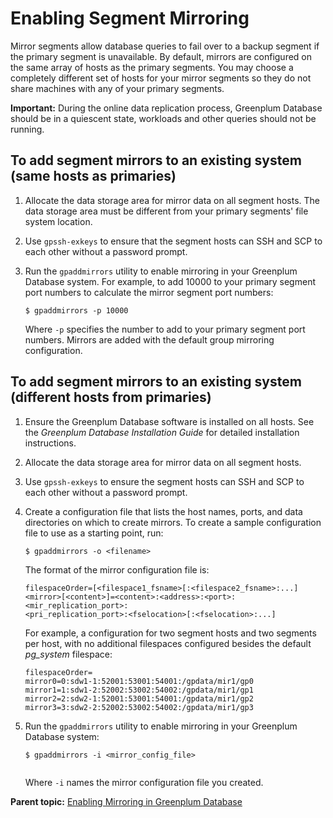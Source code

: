 # Enabling Segment Mirroring 

Mirror segments allow database queries to fail over to a backup segment if the primary segment is unavailable. By default, mirrors are configured on the same array of hosts as the primary segments. You may choose a completely different set of hosts for your mirror segments so they do not share machines with any of your primary segments.

**Important:** During the online data replication process, Greenplum Database should be in a quiescent state, workloads and other queries should not be running.

## To add segment mirrors to an existing system \(same hosts as primaries\) 

1.  Allocate the data storage area for mirror data on all segment hosts. The data storage area must be different from your primary segments' file system location.
2.  Use `gpssh-exkeys` to ensure that the segment hosts can SSH and SCP to each other without a password prompt.
3.  Run the `gpaddmirrors` utility to enable mirroring in your Greenplum Database system. For example, to add 10000 to your primary segment port numbers to calculate the mirror segment port numbers:

    ```
    $ gpaddmirrors -p 10000
    ```

    Where `-p` specifies the number to add to your primary segment port numbers. Mirrors are added with the default group mirroring configuration.


## To add segment mirrors to an existing system \(different hosts from primaries\) 

1.  Ensure the Greenplum Database software is installed on all hosts. See the *Greenplum Database Installation Guide* for detailed installation instructions.
2.  Allocate the data storage area for mirror data on all segment hosts.
3.  Use `gpssh-exkeys` to ensure the segment hosts can SSH and SCP to each other without a password prompt.
4.  Create a configuration file that lists the host names, ports, and data directories on which to create mirrors. To create a sample configuration file to use as a starting point, run:

    ```
    $ gpaddmirrors -o <filename>          
    ```

    The format of the mirror configuration file is:

    ```
    filespaceOrder=[<filespace1_fsname>[:<filespace2_fsname>:...] 
    <mirror>[<content>]=<content>:<address>:<port>:<mir_replication_port>:
    <pri_replication_port>:<fselocation>[:<fselocation>:...]
    ```

    For example, a configuration for two segment hosts and two segments per host, with no additional filespaces configured besides the default *pg\_system* filespace:

    ```
    filespaceOrder=
    mirror0=0:sdw1-1:52001:53001:54001:/gpdata/mir1/gp0
    mirror1=1:sdw1-2:52002:53002:54002:/gpdata/mir1/gp1
    mirror2=2:sdw2-1:52001:53001:54001:/gpdata/mir1/gp2
    mirror3=3:sdw2-2:52002:53002:54002:/gpdata/mir1/gp3
    
    ```

5.  Run the `gpaddmirrors` utility to enable mirroring in your Greenplum Database system:

    ```
    $ gpaddmirrors -i <mirror_config_file>
                   
    ```

    Where `-i` names the mirror configuration file you created.


**Parent topic:** [Enabling Mirroring in Greenplum Database](../../highavail/topics/g-enabling-mirroring-in-greenplum-database.html)


